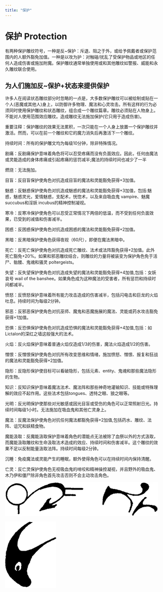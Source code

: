 ```yaml
---
title: "保护"
---
```

# 保护 Protection

有两种保护雕纹符号，一种是反~保护：斥退、阻之于外，或给予佩戴者或保护范围内的人额外豁免加值。一种是以攻为护：对触碰/扰乱了受保护物品或地区的任何人造成伤害或施加附魔。保护雕纹通常单独使用或和其他雕纹如警报、威能和永久雕纹联合使用。

## **为人们施加反~保护+状态来提供保护**

许多人在阅读状态雕纹部分时忽略的一点是，大多数保护雕纹可以被绘制或贴在一个人(恶魔或其他人)身上，以防御许多物理、魔法和心灵攻击。所有这样的行为必须同时使用保护雕纹和状态雕纹，组合成一个雕纹篇章。雕纹必须贴在人物身上。不能对人使用范围效应雕纹。造成雕纹无法施加保护(它只用于造成伤害)。

重要注释：保护雕纹的效果无法累积，一次只能在一个人身上放置一个保护雕纹并激活。然而，可以在前一个雕纹和它的魔力消失后再激活下一个雕纹。

持续时间：所有的保护雕文均为每级10分钟，除非特殊情况。

剧痛：反剧痛保护意味着角色将可以忍受疼痛而没有负面效应。因此，任何由魔法或灵能造成的身体疼痛或引起疼痛的惩罚减半;魔法的持续时间也减少了一半

燃烧：无法施加。

目盲：反目盲保护使角色对抗造成目盲的魔法和灵能豁免获得+3加值。

魅惑：反魅惑保护使角色对抗造成魅惑的魔法和灵能豁免获得+3加值，包括:魅惑，魅惑灵光，爱情魅惑，支配术，恍惚术，以及来自吸血鬼 vampire、魅魔 succubus和淫妖 incubus的精神控制凝视。

寒冷：反寒冷保护使角色可以忍受正常情况下两倍的低温，而不受到任何负面效果，已受到的减值和伤害减半。

困惑：反困惑保护使角色对抗造成困惑的魔法和灵能豁免获得+2加值。

黑暗：反黑暗保护使角色获得夜视（60尺），即便在魔法黑暗中。

死亡：反死亡保护使角色对抗造成死亡雕纹、法术或法阵豁免获得+2加值。此外死亡豁免+20%。如果和邪恶雕纹结合，则雕纹的力量将被装变为保护角色免于活尸、骷髅、鬼魂和骚灵 poltergeists。

失望：反失望保护使角色对抗造成失望的魔法和灵能豁免获得+4加值,包括：女妖哀号 wail of the banshee。如果角色成为这种魔法的受害者，所有惩罚和持续时间都减半。

愤怒：反愤怒保护意味着所有能力攻击造成的伤害减半，包括闪电击和巨龙的火焰吐息。持续时间为每级2分钟。

邪恶：反邪恶保护使角色对抗巫师、魔鬼和恶魔施展的魔法、灵能或药水攻击豁免获得+1加值。

恐惧：反恐惧保护使角色对抗造成恐惧的魔法和灵能豁免获得+4加值,包括：如Lictalon的深红之墙这般强大的法术。

火焰：反火焰保护意味着普通火焰仅造成1/3的伤害，魔法火焰造成1/2的伤害。

憎恨：反憎恨保护使角色对抗所有改变思维和情绪，施加愤怒、憎恨、报复和狂战的魔法和灵能豁免获得+2加值。

隐形：反隐形保护使目标可以看破隐形，包括元素、entity、鬼魂和那些魔法隐形的生物。

知识：反知识保护意味着魔法法术、魔法阵和那些神奇地灌输知识、技能或特殊理解的效应不起作用。这些法术包括tongues、透特之眼、狼之眼等。

光明：反光明保护使那些对光敏感或因光目盲或受伤的角色可以正常照射日光。持续时间每级1小时。无法施加在吸血鬼和其他亡灵身上。

魔法：反魔法保护使角色对抗任何魔法都豁免获得+2加值,包括药水、雕纹、法阵、诅咒和妖精食物。

魔能汲取：反魔能汲取保护意味着角色的潜能点无法被除了血祭以外的方式汲取，而魔能汲取雕纹和生命汲取法术造成的效应、持续时间和伤害减半。这个雕纹的效果不足以反制能量汲取法阵。持续时间每级2分钟。

沉睡：免疫魔法或灵能产生的睡眠，额外使得角色可以在持续时间内保持清醒。

亡灵：反亡灵保护使角色无视吸血鬼的啃咬和精神操控凝视，并且野外的吸血鬼、木乃伊和僵尸除非角色首先攻击否则不会主动攻击角色。

![image-20240708101002684](./assets/image-20240708101002684.webp)

![image-20240708101013838](./assets/image-20240708101013838.webp)